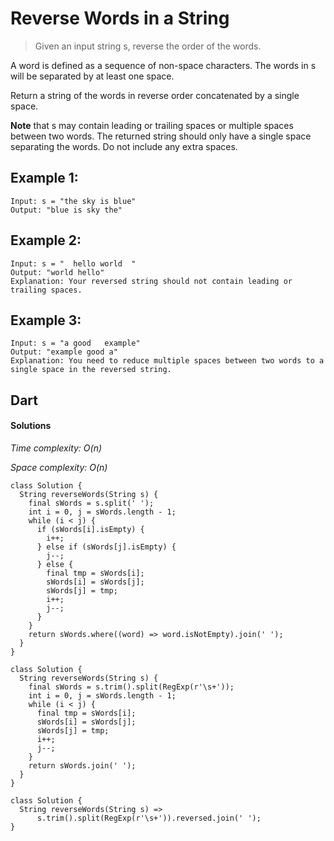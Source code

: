 # Reverse Words in a String
>Given an input string s, reverse the order of the words.

A word is defined as a sequence of non-space characters. The words in s will be separated by at least one space.

Return a string of the words in reverse order concatenated by a single space.

**Note** that s may contain leading or trailing spaces or multiple spaces between two words. The returned string should only have a single space separating the words. Do not include any extra spaces.

## Example 1:
```
Input: s = "the sky is blue"
Output: "blue is sky the"
```
## Example 2:
```
Input: s = "  hello world  "
Output: "world hello"
Explanation: Your reversed string should not contain leading or trailing spaces.
```
## Example 3:
```
Input: s = "a good   example"
Output: "example good a"
Explanation: You need to reduce multiple spaces between two words to a single space in the reversed string.
```
## Dart
#### Solutions

*Time complexity: O(n)*

*Space complexity: O(n)*

```
class Solution {
  String reverseWords(String s) {
    final sWords = s.split(' ');
    int i = 0, j = sWords.length - 1;
    while (i < j) {
      if (sWords[i].isEmpty) {
        i++;
      } else if (sWords[j].isEmpty) {
        j--;
      } else {
        final tmp = sWords[i];
        sWords[i] = sWords[j];
        sWords[j] = tmp;
        i++;
        j--;
      }
    }
    return sWords.where((word) => word.isNotEmpty).join(' ');
  }
}
```

```
class Solution {
  String reverseWords(String s) {
    final sWords = s.trim().split(RegExp(r'\s+'));
    int i = 0, j = sWords.length - 1;
    while (i < j) {
      final tmp = sWords[i];
      sWords[i] = sWords[j];
      sWords[j] = tmp;
      i++;
      j--;
    }
    return sWords.join(' ');
  }
}
```

```
class Solution {
  String reverseWords(String s) =>
      s.trim().split(RegExp(r'\s+')).reversed.join(' ');
}
```
